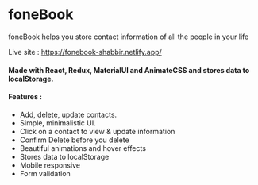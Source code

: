 # foneBook
foneBook helps you store contact information of all the people in your life

Live site : https://fonebook-shabbir.netlify.app/

#### Made with React, Redux, MaterialUI and AnimateCSS and stores data to localStorage. ####

#### Features : #####

* Add, delete, update contacts.
* Simple, minimalistic UI.
* Click on a contact to view & update information
* Confirm Delete before you delete
* Beautiful animations and hover effects
* Stores data to localStorage
* Mobile responsive
* Form validation


